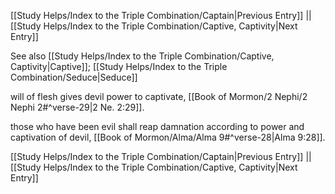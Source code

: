 [[Study Helps/Index to the Triple Combination/Captain|Previous Entry]]  ||  [[Study Helps/Index to the Triple Combination/Captive, Captivity|Next Entry]]

 See also [[Study Helps/Index to the Triple Combination/Captive, Captivity|Captive]]; [[Study Helps/Index to the Triple Combination/Seduce|Seduce]]

 will of flesh gives devil power to captivate, [[Book of Mormon/2 Nephi/2 Nephi 2#^verse-29|2 Ne. 2:29]].

 those who have been evil shall reap damnation according to power and captivation of devil, [[Book of Mormon/Alma/Alma 9#^verse-28|Alma 9:28]].

[[Study Helps/Index to the Triple Combination/Captain|Previous Entry]]  ||  [[Study Helps/Index to the Triple Combination/Captive, Captivity|Next Entry]]